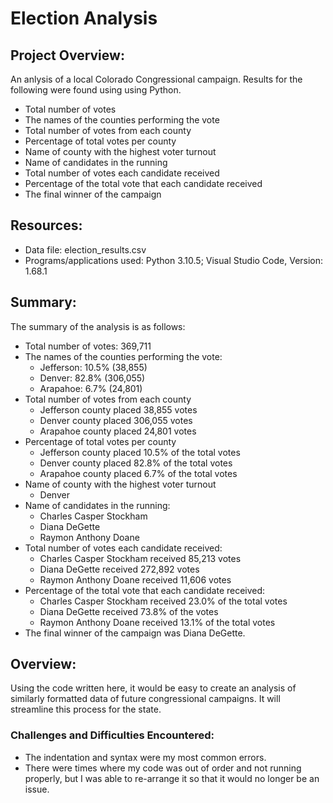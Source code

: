 # Election Analysis

## Project Overview:

An anlysis of a local Colorado Congressional campaign. Results for the following were found using using Python.
  - Total number of votes
  - The names of the counties performing the vote
  - Total number of votes from each county
  - Percentage of total votes per county
  - Name of county with the highest voter turnout
  - Name of candidates in the running
  - Total number of votes each candidate received
  - Percentage of the total vote that each candidate received
  - The final winner of the campaign
  
## Resources:

  - Data file: election_results.csv
  - Programs/applications used: Python 3.10.5; Visual Studio Code, Version: 1.68.1
  
## Summary:

The summary of the analysis is as follows:
  - Total number of votes: 369,711
  - The names of the counties performing the vote:
    * Jefferson: 10.5% (38,855)
    * Denver: 82.8% (306,055)
    * Arapahoe: 6.7% (24,801)
  - Total number of votes from each county
    * Jefferson county placed 38,855 votes
    * Denver county placed 306,055 votes
    * Arapahoe county placed 24,801 votes
  - Percentage of total votes per county
    * Jefferson county placed 10.5% of the total votes
    * Denver county placed 82.8% of the total votes
    * Arapahoe county placed 6.7% of the total votes
  - Name of county with the highest voter turnout
    * Denver
  - Name of candidates in the running:
    * Charles Casper Stockham
    * Diana DeGette
    * Raymon Anthony Doane
  - Total number of votes each candidate received:
    * Charles Casper Stockham received 85,213 votes
    * Diana DeGette received 272,892 votes
    * Raymon Anthony Doane received 11,606 votes
  - Percentage of the total vote that each candidate received:
    * Charles Casper Stockham received 23.0% of the total votes
    * Diana DeGette received 73.8% of the votes
    * Raymon Anthony Doane received 13.1% of the total votes
  - The final winner of the campaign was Diana DeGette.
  
## Overview:

Using the code written here, it would be easy to create an analysis of similarly formatted data of future congressional campaigns. It will streamline this process for the state.

### Challenges and Difficulties Encountered:

  - The indentation and syntax were my most common errors.
  - There were times where my code was out of order and not running properly, but I was able to re-arrange it so that it would no longer be an issue.

